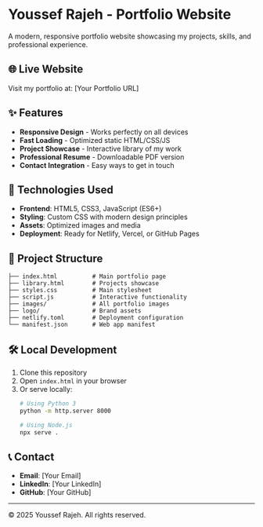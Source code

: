 # Youssef Rajeh - Portfolio Website

A modern, responsive portfolio website showcasing my projects, skills, and professional experience.

## 🌐 Live Website

Visit my portfolio at: [Your Portfolio URL]

## ✨ Features

- **Responsive Design** - Works perfectly on all devices
- **Fast Loading** - Optimized static HTML/CSS/JS
- **Project Showcase** - Interactive library of my work
- **Professional Resume** - Downloadable PDF version
- **Contact Integration** - Easy ways to get in touch

## 🚀 Technologies Used

- **Frontend**: HTML5, CSS3, JavaScript (ES6+)
- **Styling**: Custom CSS with modern design principles
- **Assets**: Optimized images and media
- **Deployment**: Ready for Netlify, Vercel, or GitHub Pages

## 📁 Project Structure

```
├── index.html          # Main portfolio page
├── library.html        # Projects showcase
├── styles.css          # Main stylesheet
├── script.js           # Interactive functionality
├── images/             # All portfolio images
├── logo/               # Brand assets
├── netlify.toml        # Deployment configuration
└── manifest.json       # Web app manifest
```

## 🛠️ Local Development

1. Clone this repository
2. Open `index.html` in your browser
3. Or serve locally:
   ```bash
   # Using Python 3
   python -m http.server 8000
   
   # Using Node.js
   npx serve .
   ```

## 📞 Contact

- **Email**: [Your Email]
- **LinkedIn**: [Your LinkedIn]
- **GitHub**: [Your GitHub]

---

© 2025 Youssef Rajeh. All rights reserved.
